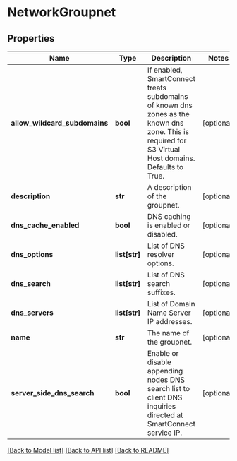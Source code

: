 # NetworkGroupnet

## Properties
Name | Type | Description | Notes
------------ | ------------- | ------------- | -------------
**allow_wildcard_subdomains** | **bool** | If enabled, SmartConnect treats subdomains of known dns zones as the known dns zone. This is required for S3 Virtual Host domains. Defaults to True. | [optional] 
**description** | **str** | A description of the groupnet. | [optional] 
**dns_cache_enabled** | **bool** | DNS caching is enabled or disabled. | [optional] 
**dns_options** | **list[str]** | List of DNS resolver options. | [optional] 
**dns_search** | **list[str]** | List of DNS search suffixes. | [optional] 
**dns_servers** | **list[str]** | List of Domain Name Server IP addresses. | [optional] 
**name** | **str** | The name of the groupnet. | [optional] 
**server_side_dns_search** | **bool** | Enable or disable appending nodes DNS search  list to client DNS inquiries directed at SmartConnect service IP. | [optional] 

[[Back to Model list]](../README.md#documentation-for-models) [[Back to API list]](../README.md#documentation-for-api-endpoints) [[Back to README]](../README.md)



